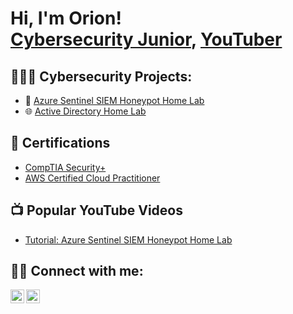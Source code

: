 <h1>Hi, I'm Orion! <br/>
<a href="https://www.linkedin.com/in/orion-foley/">Cybersecurity Junior</a>, <a href="https://www.youtube.com/c/inputnewyoutubechannel">YouTuber</a></h1>

<h2>👨🏾‍💻 Cybersecurity Projects:</h2>

- 🍯 [Azure Sentinel SIEM Honeypot Home Lab](https://github.com/portfoleyo/LABURL)
- 🌐 [Active Directory Home Lab](https://github.com/portfoleyo/LABURL)

<h2>📄 Certifications</h2>

- [CompTIA Security+](https://www.credly.com/badges/33ec208e-4ef4-4368-b082-3243edf9c05f)
- [AWS Certified Cloud Practitioner](https://www.credly.com/badges/27088474-2dcc-4139-99b7-855af4741055/linked_in_profile)
  
<h2>📺 Popular YouTube Videos</h2>

- [Tutorial: Azure Sentinel SIEM Honeypot Home Lab](input_tutorial)


<h2> 🤳🏾 Connect with me:</h2>

[<img align="left" alt="orion-foley | YouTube" width="22px" src="https://cdn.jsdelivr.net/npm/simple-icons@v3/icons/youtube.svg" />][youtube]
[<img align="left" alt="orion-foley | LinkedIn" width="22px" src="https://cdn.jsdelivr.net/npm/simple-icons@v3/icons/linkedin.svg" />][linkedin]

[youtube]: https://www.youtube.com/c/inputyoutubelink
[linkedin]: https://linkedin.com/in/orion-foley

<!--
**portfoleyo/portfoleyo** is a ✨ _special_ ✨ repository because its `README.md` (this file) appears on your GitHub profile.

Here are some ideas to get you started:

- 🔭 I’m currently working on ...
- 🌱 I’m currently learning ...
- 👯 I’m looking to collaborate on ...
- 🤔 I’m looking for help with ...
- 💬 Ask me about ...
- 📫 How to reach me: ...
- 😄 Pronouns: ...
- ⚡ Fun fact: ...
-->
